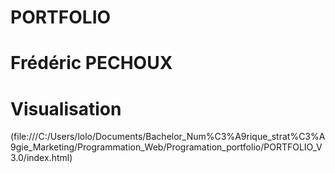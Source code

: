 # PORTFOLIO
# Frédéric PECHOUX

# Visualisation
(file:///C:/Users/lolo/Documents/Bachelor_Num%C3%A9rique_strat%C3%A9gie_Marketing/Programmation_Web/Programation_portfolio/PORTFOLIO_V3.0/index.html)
